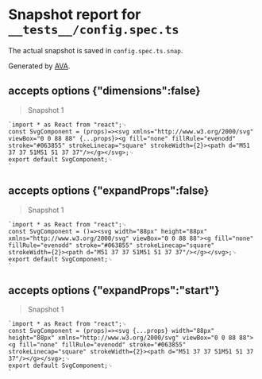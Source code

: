 # Snapshot report for `__tests__/config.spec.ts`

The actual snapshot is saved in `config.spec.ts.snap`.

Generated by [AVA](https://avajs.dev).

## accepts options {"dimensions":false}

> Snapshot 1

    `import * as React from "react";␊
    const SvgComponent = (props)=><svg xmlns="http://www.w3.org/2000/svg" viewBox="0 0 88 88" {...props}><g fill="none" fillRule="evenodd" stroke="#063855" strokeLinecap="square" strokeWidth={2}><path d="M51 37 37 51M51 51 37 37"/></g></svg>;␊
    export default SvgComponent;␊
    `

## accepts options {"expandProps":false}

> Snapshot 1

    `import * as React from "react";␊
    const SvgComponent = ()=><svg width="88px" height="88px" xmlns="http://www.w3.org/2000/svg" viewBox="0 0 88 88"><g fill="none" fillRule="evenodd" stroke="#063855" strokeLinecap="square" strokeWidth={2}><path d="M51 37 37 51M51 51 37 37"/></g></svg>;␊
    export default SvgComponent;␊
    `

## accepts options {"expandProps":"start"}

> Snapshot 1

    `import * as React from "react";␊
    const SvgComponent = (props)=><svg {...props} width="88px" height="88px" xmlns="http://www.w3.org/2000/svg" viewBox="0 0 88 88"><g fill="none" fillRule="evenodd" stroke="#063855" strokeLinecap="square" strokeWidth={2}><path d="M51 37 37 51M51 51 37 37"/></g></svg>;␊
    export default SvgComponent;␊
    `
